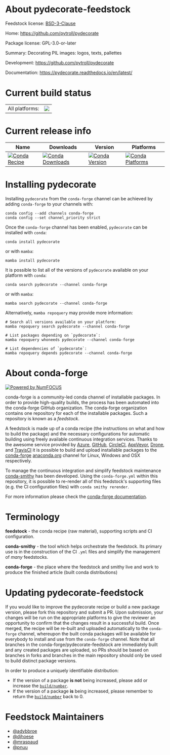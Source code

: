 About pydecorate-feedstock
==========================

Feedstock license: [BSD-3-Clause](https://github.com/conda-forge/pydecorate-feedstock/blob/main/LICENSE.txt)

Home: https://github.com/pytroll/pydecorate

Package license: GPL-3.0-or-later

Summary: Decorating PIL images: logos, texts, pallettes

Development: https://github.com/pytroll/pydecorate

Documentation: https://pydecorate.readthedocs.io/en/latest/

Current build status
====================


<table><tr><td>All platforms:</td>
    <td>
      <a href="https://dev.azure.com/conda-forge/feedstock-builds/_build/latest?definitionId=3230&branchName=main">
        <img src="https://dev.azure.com/conda-forge/feedstock-builds/_apis/build/status/pydecorate-feedstock?branchName=main">
      </a>
    </td>
  </tr>
</table>

Current release info
====================

| Name | Downloads | Version | Platforms |
| --- | --- | --- | --- |
| [![Conda Recipe](https://img.shields.io/badge/recipe-pydecorate-green.svg)](https://anaconda.org/conda-forge/pydecorate) | [![Conda Downloads](https://img.shields.io/conda/dn/conda-forge/pydecorate.svg)](https://anaconda.org/conda-forge/pydecorate) | [![Conda Version](https://img.shields.io/conda/vn/conda-forge/pydecorate.svg)](https://anaconda.org/conda-forge/pydecorate) | [![Conda Platforms](https://img.shields.io/conda/pn/conda-forge/pydecorate.svg)](https://anaconda.org/conda-forge/pydecorate) |

Installing pydecorate
=====================

Installing `pydecorate` from the `conda-forge` channel can be achieved by adding `conda-forge` to your channels with:

```
conda config --add channels conda-forge
conda config --set channel_priority strict
```

Once the `conda-forge` channel has been enabled, `pydecorate` can be installed with `conda`:

```
conda install pydecorate
```

or with `mamba`:

```
mamba install pydecorate
```

It is possible to list all of the versions of `pydecorate` available on your platform with `conda`:

```
conda search pydecorate --channel conda-forge
```

or with `mamba`:

```
mamba search pydecorate --channel conda-forge
```

Alternatively, `mamba repoquery` may provide more information:

```
# Search all versions available on your platform:
mamba repoquery search pydecorate --channel conda-forge

# List packages depending on `pydecorate`:
mamba repoquery whoneeds pydecorate --channel conda-forge

# List dependencies of `pydecorate`:
mamba repoquery depends pydecorate --channel conda-forge
```


About conda-forge
=================

[![Powered by
NumFOCUS](https://img.shields.io/badge/powered%20by-NumFOCUS-orange.svg?style=flat&colorA=E1523D&colorB=007D8A)](https://numfocus.org)

conda-forge is a community-led conda channel of installable packages.
In order to provide high-quality builds, the process has been automated into the
conda-forge GitHub organization. The conda-forge organization contains one repository
for each of the installable packages. Such a repository is known as a *feedstock*.

A feedstock is made up of a conda recipe (the instructions on what and how to build
the package) and the necessary configurations for automatic building using freely
available continuous integration services. Thanks to the awesome service provided by
[Azure](https://azure.microsoft.com/en-us/services/devops/), [GitHub](https://github.com/),
[CircleCI](https://circleci.com/), [AppVeyor](https://www.appveyor.com/),
[Drone](https://cloud.drone.io/welcome), and [TravisCI](https://travis-ci.com/)
it is possible to build and upload installable packages to the
[conda-forge](https://anaconda.org/conda-forge) [anaconda.org](https://anaconda.org/)
channel for Linux, Windows and OSX respectively.

To manage the continuous integration and simplify feedstock maintenance
[conda-smithy](https://github.com/conda-forge/conda-smithy) has been developed.
Using the ``conda-forge.yml`` within this repository, it is possible to re-render all of
this feedstock's supporting files (e.g. the CI configuration files) with ``conda smithy rerender``.

For more information please check the [conda-forge documentation](https://conda-forge.org/docs/).

Terminology
===========

**feedstock** - the conda recipe (raw material), supporting scripts and CI configuration.

**conda-smithy** - the tool which helps orchestrate the feedstock.
                   Its primary use is in the construction of the CI ``.yml`` files
                   and simplify the management of *many* feedstocks.

**conda-forge** - the place where the feedstock and smithy live and work to
                  produce the finished article (built conda distributions)


Updating pydecorate-feedstock
=============================

If you would like to improve the pydecorate recipe or build a new
package version, please fork this repository and submit a PR. Upon submission,
your changes will be run on the appropriate platforms to give the reviewer an
opportunity to confirm that the changes result in a successful build. Once
merged, the recipe will be re-built and uploaded automatically to the
`conda-forge` channel, whereupon the built conda packages will be available for
everybody to install and use from the `conda-forge` channel.
Note that all branches in the conda-forge/pydecorate-feedstock are
immediately built and any created packages are uploaded, so PRs should be based
on branches in forks and branches in the main repository should only be used to
build distinct package versions.

In order to produce a uniquely identifiable distribution:
 * If the version of a package **is not** being increased, please add or increase
   the [``build/number``](https://docs.conda.io/projects/conda-build/en/latest/resources/define-metadata.html#build-number-and-string).
 * If the version of a package **is** being increased, please remember to return
   the [``build/number``](https://docs.conda.io/projects/conda-build/en/latest/resources/define-metadata.html#build-number-and-string)
   back to 0.

Feedstock Maintainers
=====================

* [@adybbroe](https://github.com/adybbroe/)
* [@djhoese](https://github.com/djhoese/)
* [@mraspaud](https://github.com/mraspaud/)
* [@pnuu](https://github.com/pnuu/)

